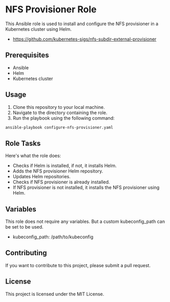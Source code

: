 # NFS Provisioner Role

This Ansible role is used to install and configure the NFS provisioner in a Kubernetes cluster using Helm.

* https://github.com/kubernetes-sigs/nfs-subdir-external-provisioner

## Prerequisites

- Ansible
- Helm
- Kubernetes cluster

## Usage

1. Clone this repository to your local machine.
2. Navigate to the directory containing the role.
3. Run the playbook using the following command:

```bash
ansible-playbook configure-nfs-provisioner.yaml
```

## Role Tasks
Here's what the role does:

* Checks if Helm is installed, if not, it installs Helm.
* Adds the NFS provisioner Helm repository.
* Updates Helm repositories.
* Checks if NFS provisioner is already installed.
* If NFS provisioner is not installed, it installs the NFS provisioner using Helm.

## Variables
This role does not require any variables.  But a custom kubeconfig_path can be set to be used.

* kubeconfig_path: /path/to/kubeconfig

## Contributing
If you want to contribute to this project, please submit a pull request.

## License
This project is licensed under the MIT License.
